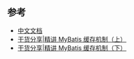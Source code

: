 ## 参考
 - [中文文档](http://www.mybatis.org/mybatis-3/zh/configuration.html)
 - [干货分享|精讲 MyBatis 缓存机制（上）](https://mp.weixin.qq.com/s/5kny0CYImrrVy76yo4vg1g)
 - [干货分享|精讲 MyBatis 缓存机制（下）](https://mp.weixin.qq.com/s/7opLYz6OaNLRkc4VfelBXg)